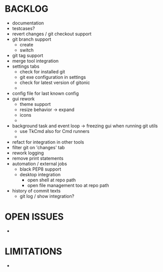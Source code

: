 
# BACKLOG

- documentation
- testcases?
- revert changes / git checkout support
- git branch support
  - create
  - switch
- git tag support
- merge tool integration
- settings tabs
  - check for installed git
  - git exe configuration in settings
  - check for latest version of gitonic
  - 
- config file for last known config
- gui rework
  - theme support
  - resize behavior -> expand
  - icons
  - 
- background task and event loop -> freezing gui when running git utils
  - use TkCmd also for Cmd runners
  - 
- refact for integration in other tools
- filter git on 'changes' tab
- rework logging
- remove print statements
- automation / external jobs
  - black PEP8 support
  - desktop integration
    - open shell at repo path
    - open file management too at repo path
- history of commit texts
  - git log / show integration?


# OPEN ISSUES

- 


# LIMITATIONS

- 


